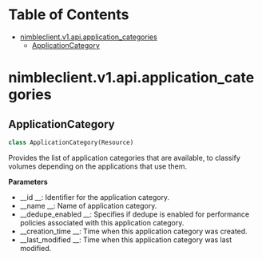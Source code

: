 # Table of Contents

* [nimbleclient.v1.api.application\_categories](#nimbleclient.v1.api.application_categories)
  * [ApplicationCategory](#nimbleclient.v1.api.application_categories.ApplicationCategory)

<a name="nimbleclient.v1.api.application_categories"></a>
# nimbleclient.v1.api.application\_categories

<a name="nimbleclient.v1.api.application_categories.ApplicationCategory"></a>
## ApplicationCategory

```python
class ApplicationCategory(Resource)
```

Provides the list of application categories that are available, to classify volumes depending on the applications that use them.

__Parameters__

- __id             __: Identifier for the application category.
- __name           __: Name of application category.
- __dedupe_enabled __: Specifies if dedupe is enabled for performance policies associated with this application category.
- __creation_time  __: Time when this application category was created.
- __last_modified  __: Time when this application category was last modified.

